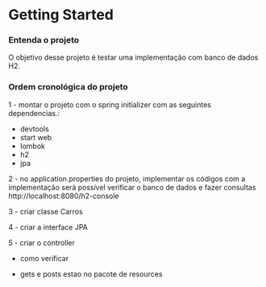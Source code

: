# Getting Started

### Entenda o projeto

O objetivo desse projeto é testar uma implementação com banco de dados H2.


### Ordem cronológica do projeto

1 - montar o projeto com o spring initializer com as seguintes dependencias.:
- devtools
- start web
- lombok
- h2
- jpa

2 - no application.properties do projeto, implementar os códigos
com a implementação será possível verificar o banco de dados e fazer consultas
http://localhost:8080/h2-console

3 - criar classe Carros

4 - criar a interface JPA

5 - criar o controller

- como verificar 

- gets e posts estao no pacote de resources



